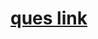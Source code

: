 # <a href="https://practice.geeksforgeeks.org/problems/longest-palindromic-subsequence-1612327878/1">ques link</a>
